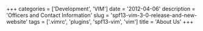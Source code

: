 +++
categories = ['Development', 'VIM']
date = '2012-04-06'
description = 'Officers and Contact Information'
slug = 'spf13-vim-3-0-release-and-new-website'
tags = ['.vimrc', 'plugins', 'spf13-vim', 'vim']
title = 'About Us'
+++
